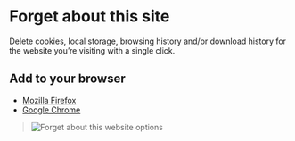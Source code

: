 # Forget about this site

Delete cookies, local storage, browsing history and/or download history for the website you’re visiting with a single click.

## Add to your browser

 - [Mozilla Firefox](https://addons.mozilla.org/addon/forget-about-this-site/)
 - [Google Chrome](https://chrome.google.com/webstore/detail/forget-about-this-site/okiohagmnigihpbleoloddfldckiknea)

> ![Forget about this website options](https://i.imgur.com/HSgk6pv.png)
